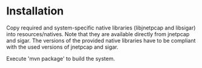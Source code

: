 # Installation

Copy required and system-specific native libraries (libjnetpcap and libsigar) into resources/natives.
Note that they are available directly from jnetpcap and sigar.
The versions of the provided native libraries have to be compliant with the used versions of jnetpcap and sigar.

Execute 'mvn package' to build the system.
